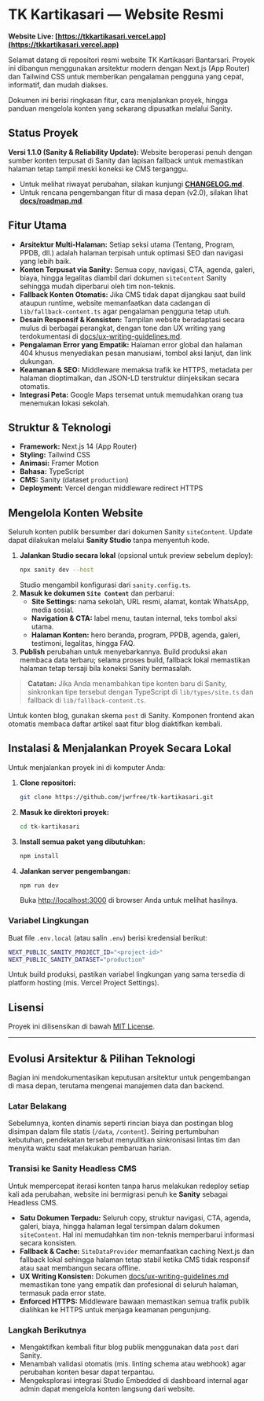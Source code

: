 # TK Kartikasari — Website Resmi

**Website Live: [https://tkkartikasari.vercel.app](https://tkkartikasari.vercel.app)**

Selamat datang di repositori resmi website TK Kartikasari Bantarsari. Proyek ini dibangun menggunakan arsitektur modern dengan Next.js (App Router) dan Tailwind CSS untuk memberikan pengalaman pengguna yang cepat, informatif, dan mudah diakses.

Dokumen ini berisi ringkasan fitur, cara menjalankan proyek, hingga panduan mengelola konten yang sekarang dipusatkan melalui Sanity.

## Status Proyek

**Versi 1.1.0 (Sanity & Reliability Update):** Website beroperasi penuh dengan sumber konten terpusat di Sanity dan lapisan fallback untuk memastikan halaman tetap tampil meski koneksi ke CMS terganggu.

- Untuk melihat riwayat perubahan, silakan kunjungi **[CHANGELOG.md](CHANGELOG.md)**.
- Untuk rencana pengembangan fitur di masa depan (v2.0), silakan lihat **[docs/roadmap.md](docs/roadmap.md)**.

## Fitur Utama

- **Arsitektur Multi-Halaman:** Setiap seksi utama (Tentang, Program, PPDB, dll.) adalah halaman terpisah untuk optimasi SEO dan navigasi yang lebih baik.
- **Konten Terpusat via Sanity:** Semua copy, navigasi, CTA, agenda, galeri, biaya, hingga legalitas diambil dari dokumen `siteContent` Sanity sehingga mudah diperbarui oleh tim non-teknis.
- **Fallback Konten Otomatis:** Jika CMS tidak dapat dijangkau saat build ataupun runtime, website memanfaatkan data cadangan di `lib/fallback-content.ts` agar pengalaman pengguna tetap utuh.
- **Desain Responsif & Konsisten:** Tampilan website beradaptasi secara mulus di berbagai perangkat, dengan tone dan UX writing yang terdokumentasi di [docs/ux-writing-guidelines.md](docs/ux-writing-guidelines.md).
- **Pengalaman Error yang Empatik:** Halaman error global dan halaman 404 khusus menyediakan pesan manusiawi, tombol aksi lanjut, dan link dukungan.
- **Keamanan & SEO:** Middleware memaksa trafik ke HTTPS, metadata per halaman dioptimalkan, dan JSON-LD terstruktur diinjeksikan secara otomatis.
- **Integrasi Peta:** Google Maps tersemat untuk memudahkan orang tua menemukan lokasi sekolah.

## Struktur & Teknologi

- **Framework:** Next.js 14 (App Router)
- **Styling:** Tailwind CSS
- **Animasi:** Framer Motion
- **Bahasa:** TypeScript
- **CMS:** Sanity (dataset `production`)
- **Deployment:** Vercel dengan middleware redirect HTTPS

## Mengelola Konten Website

Seluruh konten publik bersumber dari dokumen Sanity `siteContent`. Update dapat dilakukan melalui **Sanity Studio** tanpa menyentuh kode.

1. **Jalankan Studio secara lokal** (opsional untuk preview sebelum deploy):
   ```bash
   npx sanity dev --host
   ```
   Studio mengambil konfigurasi dari `sanity.config.ts`.
2. **Masuk ke dokumen `Site Content`** dan perbarui:
   - **Site Settings:** nama sekolah, URL resmi, alamat, kontak WhatsApp, media sosial.
   - **Navigation & CTA:** label menu, tautan internal, teks tombol aksi utama.
   - **Halaman Konten:** hero beranda, program, PPDB, agenda, galeri, testimoni, legalitas, hingga FAQ.
3. **Publish** perubahan untuk menyebarkannya. Build produksi akan membaca data terbaru; selama proses build, fallback lokal memastikan halaman tetap tersaji bila koneksi Sanity bermasalah.

> **Catatan:** Jika Anda menambahkan tipe konten baru di Sanity, sinkronkan tipe tersebut dengan TypeScript di `lib/types/site.ts` dan fallback di `lib/fallback-content.ts`.

Untuk konten blog, gunakan skema `post` di Sanity. Komponen frontend akan otomatis membaca daftar artikel saat fitur blog diaktifkan kembali.

## Instalasi & Menjalankan Proyek Secara Lokal

Untuk menjalankan proyek ini di komputer Anda:

1.  **Clone repositori:**
    ```bash
    git clone https://github.com/jwrfree/tk-kartikasari.git
    ```
2.  **Masuk ke direktori proyek:**
    ```bash
    cd tk-kartikasari
    ```
3.  **Install semua paket yang dibutuhkan:**
    ```bash
    npm install
    ```
4.  **Jalankan server pengembangan:**
    ```bash
    npm run dev
    ```

    Buka [http://localhost:3000](http://localhost:3000) di browser Anda untuk melihat hasilnya.

### Variabel Lingkungan

Buat file `.env.local` (atau salin `.env`) berisi kredensial berikut:

```bash
NEXT_PUBLIC_SANITY_PROJECT_ID="<project-id>"
NEXT_PUBLIC_SANITY_DATASET="production"
```

Untuk build produksi, pastikan variabel lingkungan yang sama tersedia di platform hosting (mis. Vercel Project Settings).

## Lisensi

Proyek ini dilisensikan di bawah [MIT License](LICENSE).

---

## Evolusi Arsitektur & Pilihan Teknologi

Bagian ini mendokumentasikan keputusan arsitektur untuk pengembangan di masa depan, terutama mengenai manajemen data dan backend.

### Latar Belakang

Sebelumnya, konten dinamis seperti rincian biaya dan postingan blog disimpan dalam file statis (`/data`, `/content`). Seiring pertumbuhan kebutuhan, pendekatan tersebut menyulitkan sinkronisasi lintas tim dan menyita waktu saat melakukan pembaruan harian.

### Transisi ke Sanity Headless CMS

Untuk mempercepat iterasi konten tanpa harus melakukan redeploy setiap kali ada perubahan, website ini bermigrasi penuh ke **Sanity** sebagai Headless CMS.

- **Satu Dokumen Terpadu:** Seluruh copy, struktur navigasi, CTA, agenda, galeri, biaya, hingga halaman legal tersimpan dalam dokumen `siteContent`. Hal ini memudahkan tim non-teknis memperbarui informasi secara konsisten.
- **Fallback & Cache:** `SiteDataProvider` memanfaatkan caching Next.js dan fallback lokal sehingga halaman tetap stabil ketika CMS tidak responsif atau saat membangun secara offline.
- **UX Writing Konsisten:** Dokumen [docs/ux-writing-guidelines.md](docs/ux-writing-guidelines.md) memastikan tone yang empatik dan profesional di seluruh halaman, termasuk pada error state.
- **Enforced HTTPS:** Middleware bawaan memastikan semua trafik publik dialihkan ke HTTPS untuk menjaga keamanan pengunjung.

### Langkah Berikutnya

- Mengaktifkan kembali fitur blog publik menggunakan data `post` dari Sanity.
- Menambah validasi otomatis (mis. linting schema atau webhook) agar perubahan konten besar dapat terpantau.
- Mengeksplorasi integrasi Studio Embedded di dashboard internal agar admin dapat mengelola konten langsung dari website.
